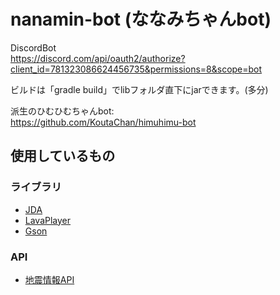 # nanamin-bot (ななみちゃんbot)
DiscordBot<br>
https://discord.com/api/oauth2/authorize?client_id=781323086624456735&permissions=8&scope=bot

ビルドは「gradle build」でlibフォルダ直下にjarできます。(多分)

派生のひむひむちゃんbot:<br>
https://github.com/KoutaChan/himuhimu-bot 

## 使用しているもの
### ライブラリ
- [JDA](https://github.com/DV8FromTheWorld/JDA)
- [LavaPlayer](https://github.com/sedmelluq/lavaplayer)
- [Gson](https://github.com/google/gson)
### API
- [地震情報API](https://narikakun.net/technology/earthquake-api/)


